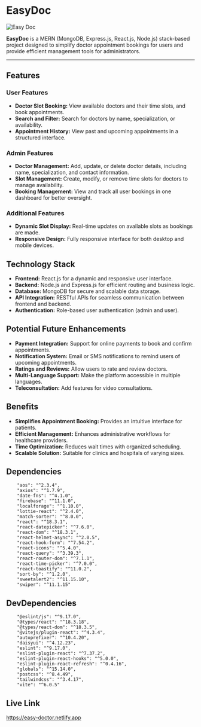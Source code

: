 # EasyDoc
![Easy Doc](/src/assets/easy-doc.png)


**EasyDoc** is a MERN (MongoDB, Express.js, React.js, Node.js) stack-based project designed to simplify doctor appointment bookings for users and provide efficient management tools for administrators.

---

## Features

### User Features
- **Doctor Slot Booking:** View available doctors and their time slots, and book appointments.
- **Search and Filter:** Search for doctors by name, specialization, or availability.
- **Appointment History:** View past and upcoming appointments in a structured interface.

### Admin Features
- **Doctor Management:** Add, update, or delete doctor details, including name, specialization, and contact information.
- **Slot Management:** Create, modify, or remove time slots for doctors to manage availability.
- **Booking Management:** View and track all user bookings in one dashboard for better oversight.

### Additional Features
- **Dynamic Slot Display:** Real-time updates on available slots as bookings are made.
- **Responsive Design:** Fully responsive interface for both desktop and mobile devices.



## Technology Stack

- **Frontend:** React.js for a dynamic and responsive user interface.
- **Backend:** Node.js and Express.js for efficient routing and business logic.
- **Database:** MongoDB for secure and scalable data storage.
- **API Integration:** RESTful APIs for seamless communication between frontend and backend.
- **Authentication:** Role-based user authentication (admin and user).


## Potential Future Enhancements

- **Payment Integration:** Support for online payments to book and confirm appointments.
- **Notification System:** Email or SMS notifications to remind users of upcoming appointments.
- **Ratings and Reviews:** Allow users to rate and review doctors.
- **Multi-Language Support:** Make the platform accessible in multiple languages.
- **Teleconsultation:** Add features for video consultations.



## Benefits

- **Simplifies Appointment Booking:** Provides an intuitive interface for patients.
- **Efficient Management:** Enhances administrative workflows for healthcare providers.
- **Time Optimization:** Reduces wait times with organized scheduling.
- **Scalable Solution:** Suitable for clinics and hospitals of varying sizes.

## Dependencies
```
    "aos": "^2.3.4",
    "axios": "^1.7.9",
    "date-fns": "^4.1.0",
    "firebase": "^11.1.0",
    "localforage": "^1.10.0",
    "lottie-react": "^2.4.0",
    "match-sorter": "^8.0.0",
    "react": "^18.3.1",
    "react-datepicker": "^7.6.0",
    "react-dom": "^18.3.1",
    "react-helmet-async": "^2.0.5",
    "react-hook-form": "^7.54.2",
    "react-icons": "^5.4.0",
    "react-query": "^3.39.3",
    "react-router-dom": "^7.1.1",
    "react-time-picker": "^7.0.0",
    "react-toastify": "^11.0.2",
    "sort-by": "^1.2.0",
    "sweetalert2": "^11.15.10",
    "swiper": "^11.1.15"
```

## DevDependencies
```
    "@eslint/js": "^9.17.0",
    "@types/react": "^18.3.18",
    "@types/react-dom": "^18.3.5",
    "@vitejs/plugin-react": "^4.3.4",
    "autoprefixer": "^10.4.20",
    "daisyui": "^4.12.23",
    "eslint": "^9.17.0",
    "eslint-plugin-react": "^7.37.2",
    "eslint-plugin-react-hooks": "^5.0.0",
    "eslint-plugin-react-refresh": "^0.4.16",
    "globals": "^15.14.0",
    "postcss": "^8.4.49",
    "tailwindcss": "^3.4.17",
    "vite": "^6.0.5"
```

## Live Link
https://easy-doctor.netlify.app